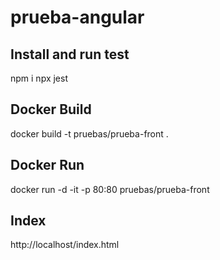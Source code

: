 # prueba-angular

## Install and run test
npm i
npx jest

## Docker Build
docker build -t pruebas/prueba-front .

## Docker Run
docker run -d -it -p 80:80 pruebas/prueba-front

## Index
http://localhost/index.html
